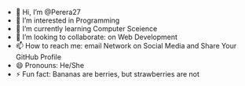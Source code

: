 - 👋 Hi, I’m @Perera27
- 👀 I’m interested in Programming
- 🌱 I’m currently learning Computer Sceience
- 💞️ I’m looking to collaborate: on Web Development
- 📫 How to reach me: email Network on Social Media and Share Your GitHub Profile
- 😄 Pronouns: He/She
- ⚡ Fun fact: Bananas are berries, but strawberries are not

<!---
Perera27/Perera27 is a ✨ special ✨ repository because its `README.md` (this file) appears on your GitHub profile.
You can click the Preview link to take a look at your changes.
--->
